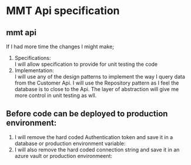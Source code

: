 # MMT Api specification

## mmt api

If I had more time the changes I might make;

1. Specifications:  
   I will allow specification to provide for unit testing the code
2. Implementation:  
   I will use any of the design patterns to implement the way I query data from the Customer Api. I will use the Repository pattern
   as I feel the database is to close to the Api. The layer of abstraction will give me more control in unit testing as wll.

## Before code can be deployed to production environment:

1.  I will remove the hard coded Authentication token and save it in a database or production environment variable:
2.  I will also remove the hard coded connection string and save it in an azure vault or production environmeent:
